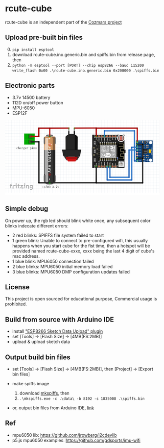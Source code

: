 # rcute-cube

rcute-cube is an independent part of the [Cozmars project](https://github.com/r-cute/rcute-cozmars)

## Upload pre-built bin files

0. `pip install esptool`
1. download rcute-cube.ino.generic.bin and spiffs.bin from release page, then
2. `python -m esptool --port [PORT] --chip esp8266 --baud 115200 write_flash 0x00 .\rcute-cube.ino.generic.bin 0x200000 .\spiffs.bin`

## Electronic parts

* 3.7v 14500 battery
* 112D on/off power button
* MPU-6050
* ESP12F

![wiring](/wiring.png)

## Simple debug

On power up, the rgb led should blink white once, any subsequent color blinks indecate different errors:

* 2 red blinks: SPIFFS file system failed to start
* 1 green blink: Unable to connect to pre-configured wifi, this usually happens when you start cube for the fist time, then a hotspot will be provided named rcute-cube-xxxx, xxxx being the last 4 digit of cube's mac address.
* 1 blue blink: MPU6050 connection failed
* 2 blue blinks: MPU6050 initial memory load failed
* 3 blue blinks: MPU6050 DMP configuration updates failed

## License

This project is open sourced for educational purpose, Commercial usage is prohibited.

## Build from source with Arduino IDE

* install ["ESP8266 Sketch Data Upload" plugin](https://github.com/esp8266/arduino-esp8266fs-plugin)
* set [Tools] -> [Flash Size] -> [4MB(FS:2MB)]
* upload & upload sketch data

## Output build bin files

* set [Tools] -> [Flash Size] -> [4MB(FS:2MB)], then [Project] -> [Export bin files]
* make spiffs image
	1. download [mkspiffs](https://github.com/igrr/mkspiffs/releases), then
	2. `.\mkspiffs.exe -c .\data\ -b 8192 -s 1835008 .\spiffs.bin`

* or, output bin files from Arduino IDE, [link](https://www.kanda.com/blog/microcontrollers/avr-microcontrollers/find-arduino-hex-files-output-binaries/)

## Ref

* mpu6050 lib: https://github.com/jrowberg/i2cdevlib
* p5.js mpu6050 examples: https://github.com/gdsports/imu-wifi